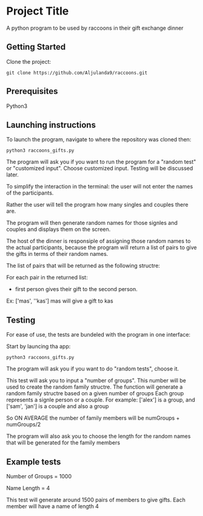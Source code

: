# Project Title

A python program to be used by raccoons in their gift exchange dinner

## Getting Started

Clone the project:
```
git clone https://github.com/Aljulanda9/raccoons.git
```

## Prerequisites

Python3 

## Launching instructions

To launch the program, navigate to where the repository was cloned then:

```
python3 raccoons_gifts.py
```

The program will ask you if you want to run the program for a "random test" or "customized input". Choose customized input. Testing will be discussed later.

To simplify the interaction in the terminal: the user will not enter the names of the participants. 

Rather the user will tell the program how many singles and couples there are. 

The program will then generate random names for those signles and couples and displays them on the screen. 

The host of the dinner is responsiple of assigning those random names to the actual participants, because the program will return a list of pairs to give the gifts in terms of their random names.

The list of pairs that will be returned as the following structre:

For each pair in the returned list:
- first person gives their gift to the second person.

Ex: ['mas', ''kas'] mas will give a gift to kas

## Testing

For ease of use, the tests are bundeled with the program in one interface:

Start by launcing tha app:

```
python3 raccoons_gifts.py
```

The program will ask you if you want to do "random tests", choose it.

This test will ask you to input a "number of groups". This number will be used to create the 
random family structre.
The function will generate a random family structre based on a given number of groups
Each group represents a signle person or a couple.
For example: ['alex'] is a group, and ['sam', 'jan'] is a couple and also a group

So ON AVERAGE the number of family members will be numGroups + numGroups/2


The program will also ask you to choose the length for the random names that will be generated 
for the family members

## Example tests

Number of Groups = 1000

Name Length = 4

This test will generate around 1500 pairs of members to give gifts. Each member will have a name of length 4
